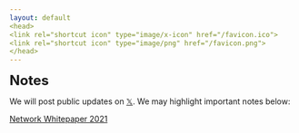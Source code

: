 ```yaml
---
layout: default
<head>
<link rel="shortcut icon" type="image/x-icon" href="/favicon.ico">
<link rel="shortcut icon" type="image/png" href="/favicon.png">
</head>
---
```


<b><font size="5">Notes</font></b>
<br>

We will post public updates on [𝕏](https://x.com/netxork). We may highlight important notes below:

[Network Whitepaper 2021](/whitepaper21)
